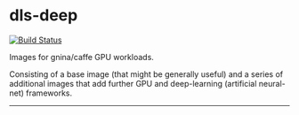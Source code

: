 # dls-deep

[![Build Status](https://travis-ci.com/InformaticsMatters/dls-deep.svg?branch=centos)](https://travis-ci.com/InformaticsMatters/dls-deep)

Images for gnina/caffe GPU workloads.

Consisting of a base image (that might be generally useful) and a series
of additional images that add further GPU and deep-learning
(artificial neural-net) frameworks.

---

